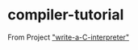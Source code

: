 # compiler-tutorial

From Project ["write-a-C-interpreter"](https://github.com/lotabout/write-a-C-interpreter)
